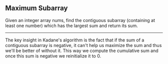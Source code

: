 ## Maximum Subarray

Given an integer array nums, find the contiguous subarray (containing at least one number) which has the largest sum and return its sum.

- - -

The key insight in Kadane's algorithm is the fact that if the sum of a contiguous subarray is negative, it can't help us maximize the sum and thus we'll be better of without it.
This way we compute the cumulative sum and once this sum is negative we reinitialize it to 0.
